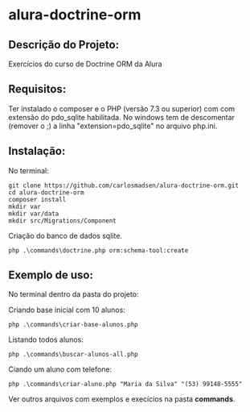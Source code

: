 # alura-doctrine-orm
## Descrição do Projeto:
Exercícios do curso de Doctrine ORM da Alura
## Requisitos:
Ter instalado o composer e o PHP (versão 7.3 ou superior) com com extensão do pdo_sqlite habilitada.
No windows tem de descomentar (remover o ;) a linha "extension=pdo_sqlite" no arquivo php.ini.
## Instalação:
No terminal: 
```
git clone https://github.com/carlosmadsen/alura-doctrine-orm.git
cd alura-doctrine-orm
composer install
mkdir var 
mkdir var/data
mkdir src/Migrations/Component
```
Criação do banco de dados sqlite.
```
php .\commands\doctrine.php orm:schema-tool:create
```
## Exemplo de uso:
No terminal dentro da pasta do projeto: 

Criando base inicial com 10 alunos: 
```
php .\commands\criar-base-alunos.php
```

Listando todos alunos: 
```
php .\commands\buscar-alunos-all.php
```

Ciando um aluno com telefone:
```
php .\commands\criar-aluno.php "Maria da Silva" "(53) 99148-5555"
```

Ver outros arquivos com exemplos e execícios na pasta **commands**. 